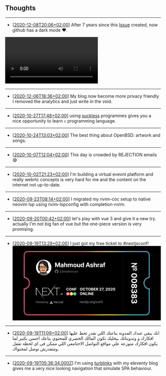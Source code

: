## Thoughts

---
- [[2020-12-08T20:06+02:00](/thoughts/1607450816)]
After 7 years since this [Issue](https://github.com/isaacs/github/issues/66) 
created, now github has a dark mode ❤.
<video>
  <source src="1607450816/github-dark.mp4" type="video/mp4">
</video>

---
- [[2020-12-06T18:36+02:00](/thoughts/1607272609)]
My blog now become more privacy friendly I removed the analytics and just
write in the void.

---
- [[2020-10-27T17:48+02:00](/thoughts/1603813689)]
using [suckless](https://suckless.org) programmes gives you a nice opportunity
to learn `c` programming language.

---
- [[2020-10-24T13:03+02:00](/thoughts/1603537430)]
The best thing about OpenBSD: artwork and songs.

---
- [[2020-10-07T12:04+02:00](/thoughts/1602065053)]
This day is crowded by REJECTION emails 😅

---
- [[2020-10-02T21:23+02:00](/thoughts/1601666637)]
I'm building a virtual evevnt platform and really webrtc concepts
is very hard for me and the content on the internet not up-to-date.

---
- [[2020-09-23T08:14+02:00](/thoughts/1600841685)]
I migrated my nvim-coc setup to native neovim lsp using nvim-lspconfig with completion-nvim.

---
- [[2020-09-20T00:42+02:00](/thoughts/1600555336)]
let's play with vue 3 and give it a new try. actually I'm not big fan of vue but the one-piece version is very
promising.

---
- [[2020-09-19T13:29+02:00](/thoughts/1600514947)]
I just got my free ticket to #nextjsconf!
![nextjsconf](./1600514947/ticket.png)

---
- [[2020-09-19T11:09+02:00](/thoughts/1600506588)]
انك يبقي عندك المدونة بتاعتك اللي تقدر تحط عليها افكارك و وتدويناتك بيخليك تكون المالك الحصري للمحتوي بتاعك احسن بكتير لما يكون افكارك متوزعة علي مواقع التواصل الاجتامعي اللي ممكن فى اي لحظة تقفل ومتقدرش توصل لمحتواك.  

---
- [[2020-09-19T05:36:34.000Z](/thoughts/1600493794)]
I'm using [turblinks](https://github.com/turbolinks/turbolinks) with my eleventy blog gives me a very nice looking navigation that simulate SPA behaviour. 

